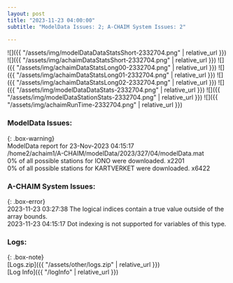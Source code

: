 ```yaml
---
layout: post
title: "2023-11-23 04:00:00"
subtitle: "ModelData Issues: 2; A-CHAIM System Issues: 2"

---
```


![]({{ "/assets/img/modelDataDataStatsShort-2332704.png" | relative_url }})
![]({{ "/assets/img/achaimDataStatsShort-2332704.png" | relative_url }})
![]({{ "/assets/img/achaimDataStatsLong00-2332704.png" | relative_url }})
![]({{ "/assets/img/achaimDataStatsLong01-2332704.png" | relative_url }})
![]({{ "/assets/img/achaimDataStatsLong02-2332704.png" | relative_url }})
![]({{ "/assets/img/modelDataDataStats-2332704.png" | relative_url }})
![]({{ "/assets/img/modelDataStationStats-2332704.png" | relative_url }})
![]({{ "/assets/img/achaimRunTime-2332704.png" | relative_url }})


### ModelData Issues:  
  
{: .box-warning}  
 ModelData report for 23-Nov-2023 04:15:17   
 /home2/achaim1/A-CHAIM/modelData/2023/327/04/modelData.mat   
 0% of all possible stations for IONO were downloaded. x2201   
 0% of all possible stations for KARTVERKET were downloaded. x6422   
  
### A-CHAIM System Issues:  
  
{: .box-error}  
2023-11-23 03:27:38 The logical indices contain a true value outside of the array bounds.  
2023-11-23 04:15:17 Dot indexing is not supported for variables of this type.  

### Logs:  
  
{: .box-note}  
[Logs.zip]({{ "/assets/other/logs.zip" | relative_url }})  
[Log Info]({{ "/logInfo" | relative_url }})  
